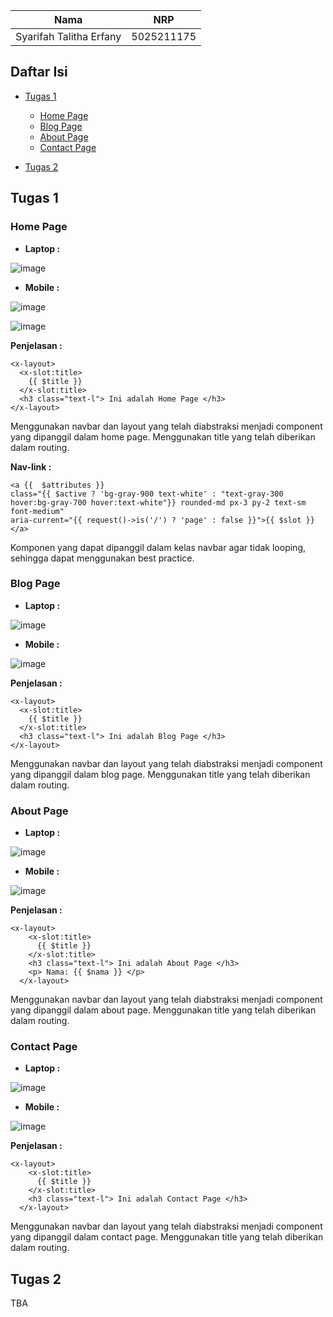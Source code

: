 | Nama | NRP |
|---------------------------|------------|
|Syarifah Talitha Erfany | 5025211175 |

## Daftar Isi
- [Tugas 1](#tugas-1)
    - [Home Page](#home-page)
    - [Blog Page](#blog-page)
    - [About Page](#about-page)
    - [Contact Page](#contact-page)

- [Tugas 2](#tugas-2)

## Tugas 1
### Home Page 
- **Laptop :**

![image](images/homepage.jpg)

- **Mobile :**

![image](images/homepagemobile.jpg)

![image](images/homepagemobile1.jpg)

**Penjelasan :**
```
<x-layout>
  <x-slot:title>
    {{ $title }}
  </x-slot:title>
  <h3 class="text-l"> Ini adalah Home Page </h3>
</x-layout>
```

Menggunakan navbar dan layout yang telah diabstraksi menjadi component yang dipanggil dalam home page. Menggunakan title yang telah diberikan dalam routing.

**Nav-link :**
```
<a {{  $attributes }}
class="{{ $active ? 'bg-gray-900 text-white' : "text-gray-300 hover:bg-gray-700 hover:text-white"}} rounded-md px-3 py-2 text-sm font-medium" 
aria-current="{{ request()->is('/') ? 'page' : false }}">{{ $slot }}</a>
```
Komponen yang dapat dipanggil dalam kelas navbar agar tidak looping, sehingga dapat menggunakan best practice.

### Blog Page 
- **Laptop :**

![image](images/blogpage.jpg)

- **Mobile :**

![image](images/blogpagemobile.jpg)

**Penjelasan :**
```
<x-layout>
  <x-slot:title>
    {{ $title }}
  </x-slot:title>
  <h3 class="text-l"> Ini adalah Blog Page </h3>
</x-layout>
```

Menggunakan navbar dan layout yang telah diabstraksi menjadi component yang dipanggil dalam blog page. Menggunakan title yang telah diberikan dalam routing.

### About Page 
- **Laptop :**

![image](images/aboutpage.jpg)

- **Mobile :**

![image](images/aboutpagemobile.jpg)

**Penjelasan :**
```
<x-layout>
    <x-slot:title> 
      {{ $title }}
    </x-slot:title>
    <h3 class="text-l"> Ini adalah About Page </h3>
    <p> Nama: {{ $nama }} </p>
  </x-layout>
```

Menggunakan navbar dan layout yang telah diabstraksi menjadi component yang dipanggil dalam about page. Menggunakan title yang telah diberikan dalam routing.

### Contact Page 
- **Laptop :**

![image](images/contactpage.jpg)

- **Mobile :**

![image](images/contactpagemobile.jpg)

**Penjelasan :**
```
<x-layout>
    <x-slot:title>
      {{ $title }}
    </x-slot:title>
    <h3 class="text-l"> Ini adalah Contact Page </h3>
  </x-layout>
```

Menggunakan navbar dan layout yang telah diabstraksi menjadi component yang dipanggil dalam contact page. Menggunakan title yang telah diberikan dalam routing.

## Tugas 2
TBA